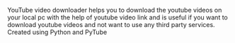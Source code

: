 YouTube video downloader helps you to download the youtube videos on your local pc with the help of youtube video link and is useful if you want to download youtube videos and not want to use any third party services.
Created using Python and PyTube
